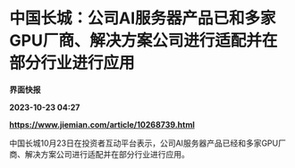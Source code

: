 # 中国长城：公司AI服务器产品已和多家GPU厂商、解决方案公司进行适配并在部分行业进行应用
**界面快报**

**2023-10-23 04:27**

**https://www.jiemian.com/article/10268739.html**

中国长城10月23日在投资者互动平台表示，公司AI服务器产品已经和多家GPU厂商、解决方案公司进行适配并在部分行业进行应用。